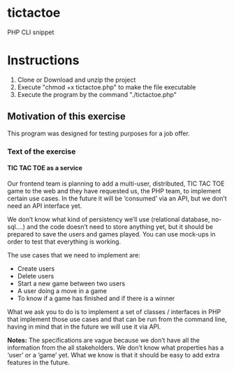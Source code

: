 # tictactoe
PHP CLI snippet

Instructions
============
1. Clone or Download and unzip the project
2. Execute "chmod +x tictactoe.php" to make the file executable
3. Execute the program by the command "./tictactoe.php"

## Motivation of this exercise
This program was designed for testing purposes for a job offer.

### Text of the exercise

#### TIC TAC TOE as a service

Our frontend team is planning to add a multi-user, distributed, TIC TAC TOE game to the web and they have requested us, the PHP team, to implement certain use cases.
In the future it will be ‘consumed’ via an API, but we don’t need an API interface yet.

We don’t know what kind of persistency we’ll use (relational database, no-sql….) and the code doesn’t need to store anything yet, but it should be prepared to save the users and games played. You can use mock-ups in order to test that everything is working.

The use cases that we need to implement are:
- Create users
- Delete users
- Start a new game between two users
- A user doing a move in a game
- To know if a game has finished and if there is a winner

What we ask you to do is to implement a set of classes / interfaces in PHP that implement those use cases and that can be run from the command line, having in mind that in the future we will use it via API.

**Notes:**
The specifications are vague because we don’t have all the information from the all stakeholders. We don’t know what properties has a ‘user’ or a ‘game’ yet. What we know is that it should be easy to add extra features in the future.
